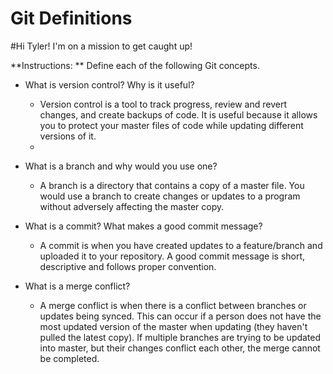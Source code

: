 # Git Definitions

#Hi Tyler! I'm on a mission to get caught up!

**Instructions: ** Define each of the following Git concepts.

* What is version control?  Why is it useful?
    - Version control is a tool to track progress, review and revert changes, and create backups of code. It is useful because it allows you to protect your master files of code while updating different versions of it. 
    - 
* What is a branch and why would you use one?
    - A branch is a directory that contains a copy of a master file. You would use a branch to create changes or updates to a program without adversely affecting the master copy. 

* What is a commit? What makes a good commit message?
    - A commit is when you have created updates to a feature/branch and uploaded it to your repository. A good commit message is short, descriptive and follows proper convention. 
    
* What is a merge conflict?
    - A merge conflict is when there is a conflict between branches or updates being synced. This can occur if a person does not have the most updated version of the master when updating (they haven't pulled the latest copy). If multiple branches are trying to be updated into master, but their changes conflict each other, the merge cannot be completed. 